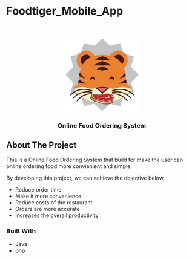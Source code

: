 # Foodtiger_Mobile_App

<!-- PROJECT LOGO -->
<br />
<p align="center">
  <a href="https://github.com/YeongCC/Foodtiger_Mobile_App">
    <img src="https://github.com/JYuan19/Project2/blob/master/image/logo%20256x256.png?raw=true" alt="Logo" width="200" height="200">
  </a>

  <h3 align="center">Online Food Ordering System</h3>

</p>


## About The Project

This is a Online Food Ordering System that build for make the user can online ordering food more convienient and simple. 

By developing this project, we can achieve the objective below
-	Reduce order time
-	Make it more convenience 
-	Reduce costs of the restaurant
-	Orders are more accurate
-	Increases the overall productivity


### Built With
* Java
* php

